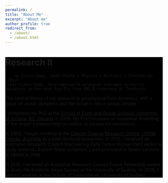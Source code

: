 ```yaml
---
permalink: /
title: "About Me"
excerpt: "About me"
author_profile: true
redirect_from: 
  - /about/
  - /about.html
---
```


<div class="page__hero--overlay" style="background-color: #000; background-image: url('/files/fish2.png');"i
>
    <div class="wrapper">
      <h1 id="page-title" class="page__title" itemprop="headline">
          Research II
      </h1>
      
        <p class="page__lead">Maths + Physics + Analysis + Iterate</p>
	</div>
    <span class="page__hero-caption">Lagrangian averaged vorticity deviation in the west Pacific from CM2.6 (courtesy N. Tarshish)
</span>
  
</div>


The central theme of my research is geophysical fluid dynamics, with a focus on ocean dynamics and the ocean’s role in global climate. 

I completed my PhD at the [School of Earth and Ocean Science, University of Victoria, BC, Canada](https://www.uvic.ca/science/seos/index.php) in 2009. My PhD focussed on numerical modelling of the ocean's overturning circulation at mesoscale resolutions. 

In 2009, I began working at the [Climate Change Research Centre, UNSW, Sydney, Australia](https://www.ccrc.unsw.edu.au/) as a post-doctoral researcher. In 2015, I received an Australian Research Council Discovering Early Career Researchers award to study Antarctic Bottom Water dynamics. I was promoted to Senior Lecturer at UNSW in 2016. 

In 2019, I received an Australian Research Council Future Fellowship award to study the Antarctic Slope Current at the University of Sydney. In 2020, I started working at the [School of Geosciences, University of Sydney](https://www.sydney.edu.au/science/schools/school-of-geosciences.html). 



